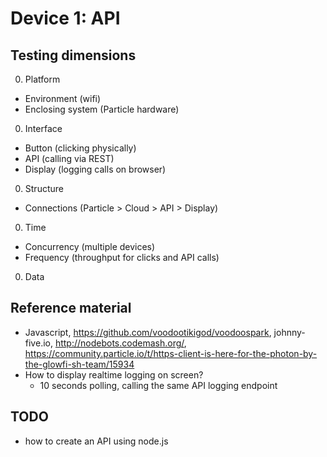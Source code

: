 # Device 1: API

## Testing dimensions

0. Platform
 - Environment (wifi)
 - Enclosing system (Particle hardware)
0. Interface
 - Button (clicking physically)
 - API (calling via REST)
 - Display (logging calls on browser)
0. Structure
 - Connections (Particle > Cloud > API > Display)
0. Time
 - Concurrency (multiple devices)
 - Frequency (throughput for clicks and API calls)
0. Data

## Reference material

- Javascript, https://github.com/voodootikigod/voodoospark, johnny-five.io, http://nodebots.codemash.org/, https://community.particle.io/t/https-client-is-here-for-the-photon-by-the-glowfi-sh-team/15934
- How to display realtime logging on screen?
  - 10 seconds polling, calling the same API logging endpoint

## TODO

- how to create an API using node.js
